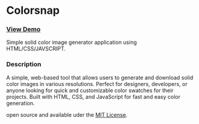 # Colorsnap

### [View Demo](https://dev-monikarana.github.io/colorsnap/)

Simple solid color image generator application using HTML/CSS/JAVSCRIPT.

### Description

A simple, web-based tool that allows users to generate and download solid color images in various resolutions. Perfect for designers, developers, or anyone looking for quick and customizable color swatches for their projects. Built with HTML, CSS, and JavaScript for fast and easy color generation.

open source and available uder the [MIT License](LICENSE).
